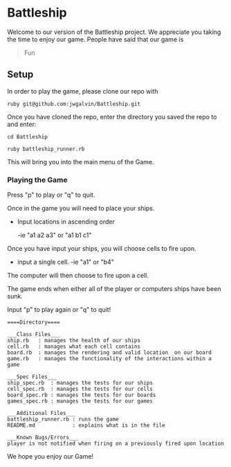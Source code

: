 
# Battleship

Welcome to our version of the Battleship project. We appreciate you taking the time to enjoy our game.
People have said that our game is
> Fun
## Setup

In order to play the game, please clone our repo with

```ruby git@github.com:jwgalvin/Battleship.git```

Once you have cloned the repo, enter the directory you saved the repo to and enter:

```cd Battleship```

```ruby battleship_runner.rb```

This will bring you into the main menu of the Game.

### Playing the Game
Press "p" to play or "q" to quit.


Once in the game you will need to place your ships.

- Input locations in ascending order

    -ie "a1 a2 a3" or "a1 b1 c1"

Once you have input your ships, you will choose cells to fire upon.

- input a single cell.
    -ie "a1" or "b4"

The computer will then choose to fire upon a cell.

The game ends when either all of the player or computers ships have been sunk.

Input "p" to play again or "q" to quit!

```
====Directory====

___Class Files___
ship.rb   : manages the health of our ships
cell.rb   : manages what each cell contains
board.rb  : manages the rendering and valid location  on our board
game.rb   : manages the functionality of the interactions within a game

___Spec Files___
ship_spec.rb  : manages the tests for our ships
cell_spec.rb  : manages the tests for our cells
board_spec.rb : manages the tests for our boards
games_spec.rb : manages the tests for our games

___Additional Files___
battleship_runner.rb : runs the game
README.md            : explains what is in the file

___Known Bugs/Errors___
player is not notified when firing on a previously fired upon location 
```

We hope you enjoy our Game!
